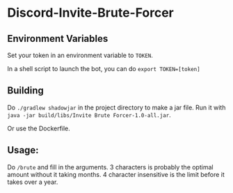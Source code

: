 # Discord-Invite-Brute-Forcer

## Environment Variables

Set your token in an environment variable to `TOKEN`.

In a shell script to launch the bot, you can do
`export TOKEN=[token]`

## Building

Do `./gradlew shadowjar` in the project directory to make a jar file. Run it with `java -jar build/libs/Invite Brute Forcer-1.0-all.jar`.

Or use the Dockerfile.

## Usage:
Do `/brute` and fill in the arguments. 3 characters is probably the optimal amount without it taking months. 4 character insensitive is the limit before it takes over a year.
